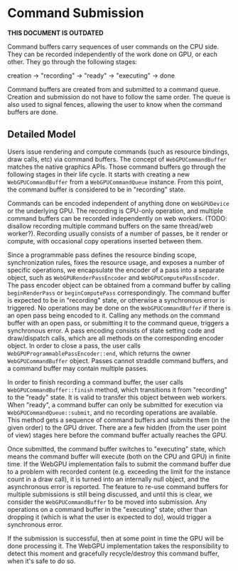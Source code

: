 # Command Submission

**THIS DOCUMENT IS OUTDATED**

Command buffers carry sequences of user commands on the CPU side.
They can be recorded independently of the work done on GPU, or each other.
They go through the following stages:

creation -> "recording" -> "ready" -> "executing" -> done

Command buffers are created from and submitted to a command queue.
Creation and submission do not have to follow the same order.
The queue is also used to signal fences, allowing the user to know when the command buffers are done.

## Detailed Model

Users issue rendering and compute commands (such as resource bindings, draw calls, etc) via command buffers.
The concept of `WebGPUCommandBuffer` matches the native graphics APIs.
Those command buffers go through the following stages in their life cycle.
It starts with creating a new `WebGPUCommandBuffer` from a `WebGPUCommandQueue` instance.
From this point, the command buffer is considered to be in "recording" state.

Commands can be encoded independent of anything done on `WebGPUDevice` or the underlying GPU.
The recording is CPU-only operation, and multiple command buffers can be recorded independently on web workers.
(TODO: disallow recording multiple command buffers on the same thread/web worker?).
Recording usually consists of a number of passes, be it render or compute, with occasional copy operations inserted between them.

Since a programmable pass defines the resource binding scope, synchronization rules, fixes the resource usage, and exposes a number of specific operations, we encapsulate the encoder of a pass into a separate object, such as `WebGPURenderPassEncoder` and `WebGPUComputePassEncoder`.
The pass encoder object can be obtained from a command buffer by calling `beginRenderPass` or `beginComputePass` correspondingly.
The command buffer is expected to be in "recording" state, or otherwise a synchronous error is triggered.
No operations may be done on the `WebGPUCommandBuffer` if there is an open pass being encoded to it.
Calling any methods on the command buffer with an open pass, or submitting it to the command queue, triggers a synchronous error.
A pass encoding consists of state setting code and draw/dispatch calls, which are all methods on the corresponding encoder object.
In order to close a pass, the user calls `WebGPUProgrammablePassEncoder::end`, which returns the owner `WebGPUCommandBuffer` object.
Passes cannot straddle command buffers, and a command buffer may contain multiple passes.

In order to finish recording a command buffer, the user calls `WebGPUCommandBuffer::finish` method, which transitions it from "recording" to the "ready" state.
It is valid to transfer this object between web workers.
When "ready", a command buffer can only be submitted for execution via `WebGPUCommandQueue::submit`, and no recording operations are available.
This method gets a sequence of command buffers and submits them (in the given order) to the GPU driver.
There are a few hidden (from the user point of view) stages here before the command buffer actually reaches the GPU.

Once submitted, the command buffer switches to "executing" state, which means the command buffer will execute (both on the CPU and GPU) in finite time.
If the WebGPU implementation fails to submit the command buffer due to a problem with recorded content (e.g. exceeding the limit for the instance count in a draw call), it is turned into an internally null object, and the asynchronous error is reported.
The feature to re-use command buffers for multiple submissions is still being discussed, and until this is clear, we consider the `WebGPUCommandBuffer` to be moved into submission.
Any operations on a command buffer in the "executing" state, other than dropping it (which is what the user is expected to do), would trigger a synchronous error.

If the submission is successful, then at some point in time the GPU will be done processing it.
The WebGPU implementation takes the responsibility to detect this moment and gracefully recycle/destroy this command buffer, when it's safe to do so.
